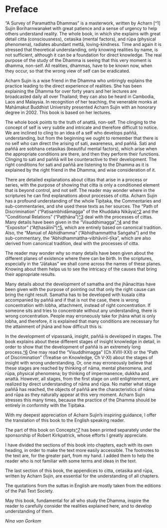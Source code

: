 # Preface

“A Survey of Paramattha Dhammas” is a masterwork, written by
Acharn [^1] Sujin Boriharnwanaket with great patience
and a sense of urgency to help others understand reality. The whole
book, in which she explains with great detail citta (consciousness),
cetasika (mental factors), and rūpa (physical phenomena), radiates
abundant mettā, loving-kindness. Time and again it is stressed that
theoretical understanding, only knowing realities by name, is not
sufficient, although it can be a foundation for direct knowledge. The
real purpose of the study of the Dhamma is seeing that this very moment
is dhamma, non-self. All realities, dhammas, have to be known now, when
they occur, so that the wrong view of self can be eradicated.

Acharn Sujin is a wise friend in the Dhamma who untiringly explains the
practice leading to the direct experience of realities. She has been
explaining the Dhamma for over forty years and her lectures are
broadcasted daily all over Thailand; they can also be heard in Cambodia,
Laos and Malaysia. In recognition of her teaching, the venerable monks
at Mahāmakut Buddhist University presented Acharn Sujin with an honorary
degree in 2002. This book is based on her lectures.

The whole book points to the truth of anattā, non-self. The clinging to
the concept of self is very subtle and intricate and therefore difficult
to notice. We are inclined to cling to an idea of a self who develops
paññā, understanding, but from the beginning we ought to remember that
there is no self who can direct the arising of sati, awareness, and
paññā. Sati and paññā are sobhana cetasikas (beautiful mental factors),
which arise when the appropriate conditions are there, and then they
perform their functions. Clinging to sati and paññā will be
counteractive to their development. The right conditions for sati and
paññā are listening to the Dhamma as it is explained by the right friend
in the Dhamma, and wise consideration of it.

There are detailed explanations about cittas that arise in a process or
series, with the purpose of showing that citta is only a conditioned
element that is beyond control, and not self. The reader may wonder
where in the scriptures he can find explanations about processes of
citta. Acharn Sujin has a profound understanding of the whole Tipiṭaka,
the Commentaries and sub-commentaries, and she used these texts as her
sources. The “Path of Discrimination” (“Paṭisambhidāmagga” of the
Khuddaka Nikāya)[^2](#sdfootnote2sym) and the “Conditional Relations”
(“Paṭṭhāna”)[^3](#sdfootnote3sym) deal with the processes of cittas.
Many details have been given in the
“Visuddhimagga”,[^4](#sdfootnote4sym) and the “Expositor”
(“Aṭṭhasālinī”)[^5](#sdfootnote5sym), which are entirely based on
canonical tradition. Also, the “Manual of Abhidhamma” (“Abhidhammattha
Saṅgaha”) and the sub-commentary, the “Abhidhammattha-vibhāvinī-ṭīka”,
which are also derived from canonical tradition, deal with the processes
of citta.

The reader may wonder why so many details have been given about the
different planes of existence where there can be birth. In the
scriptures, especially in the “Jātakas” we shall come across the names
of these planes. Knowing about them helps us to see the intricacy of the
causes that bring their appropriate results.

Many details about the development of samatha and the jhānacittas have
been given with the purpose of pointing out that only the right cause
can bring the right result. Samatha has to be developed with kusala
citta accompanied by paññā and if that is not the case, there is wrong
concentration with lobha, attachment, instead of right concentration. If
someone sits and tries to concentrate without any understanding, there
is wrong concentration. People may erroneously take for jhāna what is
only lobha, and therefore, it is explained that many conditions are
necessary for the attainment of jhāna and how difficult this is.

In the development of vipassanā, insight, paññā is developed in stages.
The book explains about these different stages of insight knowledge in
detail, in order to show that the development of paññā is an extremely
long process.[^6](#sdfootnote6sym) One may read the “Visuddhimagga” (Ch
XVIII-XXI) or the “Path of Discrimination” (Treatise on Knowledge, Ch
V-XI) about the stages of insight with wrong understanding. Or, one may
erroneously believe that these stages are reached by thinking of nāma,
mental phenomena, and rūpa, physical phenomena; by thinking of
impermanence, dukkha and anattā. However, all stages, from the first
stage on until enlightenment, are realized by direct understanding of
nāma and rūpa. No matter what stage paññā has reached, the objects of
paññā are the characteristics of nāma and rūpa as they naturally appear
at this very moment. Acharn Sujin stresses this many times, because the
practice of the Dhamma should be entirely in conformity with the
Tipiṭaka.

With my deepest appreciation of Acharn Sujin’s inspiring guidance, I
offer the translation of this book to the English speaking reader.

The part of this book on Concepts[^7](#sdfootnote7sym) has been printed
separately under the sponsorship of Robert Kirkpatrick, whose efforts I
greatly appreciate.

I have divided the sections of this book into chapters, each with its
own heading, in order to make the text more easily accessible. The
footnotes to the text are, for the greater part, from my hand. I added
them to help the reader who is not familiar with some terms and ideas in
the text.

The last section of this book, the appendices to citta, cetasika and
rūpa, written by Acharn Sujin, are essential for the understanding of
all chapters.

The quotations from the suttas in English are mostly taken from the
editions of the Pali Text Society.

May this book, fundamental for all who study the Dhamma, inspire the
reader to carefully consider the realities explained here, and to
develop understanding of them.

*Nina van Gorkom*

